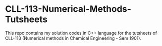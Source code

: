 # CLL-113-Numerical-Methods-Tutsheets
This repo contains my solution codes in C++ language for the tutsheets of CLL-113 (Numerical methods in Chemical Engineering - Sem 1901).
